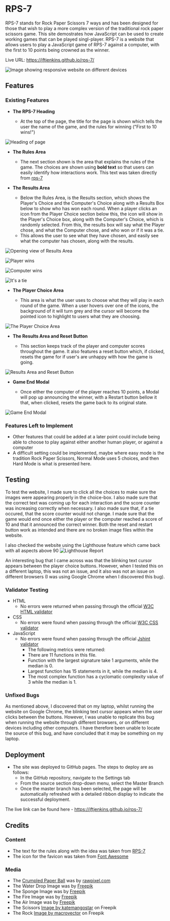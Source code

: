 # RPS-7

RPS-7 stands for Rock Paper Scissors 7 ways and has been designed for those that wish to play a more complex version of the traditional rock paper scissors game. This site demostrates how JavaScript can be used to create working games that can be played singl-player. RPS-7 is a website that allows users to play a JavaScript game of RPS-7 against a computer, with the first to 10 points being crowned as the winner.

Live URL: <https://jftjenkins.github.io/rps-7/>

![Image showing responsive website on different devices](assets/images/responsive.png)

## Features

### Existing Features

- __The RPS-7 Heading__

  - At the top of the page, the title for the page is shown which tells the user the name of the game, and the rules for winning ("First to 10 wins!")

![Heading of page](assets/images/title.png)

- __The Rules Area__

  - The next section shown is the area that explains the rules of the game. The choices are shown using <b>bold text</b> so that users can easily identify how interactions work. This text was taken directly from [rps-7](https://www.umop.com/rps7.htm)

- __The Results Area__

  - Below the Rules Area, is the Results section, which shows the Player's Choice and the Computer's Choice along with a Results Box below to show who has won each round. When a player clicks an icon from the Player Choice section below this, the icon will show in the Player's Choice box, along with the Computer's Choice, which is randomly selected. From this, the results box will say what the Player chose, and what the Computer chose, and who won or if it was a tie.
  - This allows the user to see what they have chosen, and easily see what the computer has chosen, along with the results.

![Opening view of Results Area](assets/images/opening.png)

![Player wins](assets/images/you%20win.png)

![Computer wins](assets/images/computer%20wins.png)

![It's a tie](assets/images/tie.png)

- __The Player Choice Area__

  - This area is what the user uses to choose what they will play in each round of the game. When a user hovers over one of the icons, the background of it will turn grey and the cursor will become the pointed icon to highlight to users what they are choosing.

![The Player Choice Area](assets/images/player%20choice.png)

- __The Results Area and Reset Button__

  - This section keeps track of the player and computer scores throughout the game. It also features a reset button which, if clicked, resets the game for if user's are unhappy with how the game is going.

![Results Area and Reset Button](assets/images/score%20board%20and%20reset.png)

- __Game End Modal__

  - Once either the computer of the player reaches 10 points, a Modal will pop up announcing the winner, with a Restart button bellow it that, when clicked, resets the game back to its original state.

![Game End Modal](assets/images/end%20game.png)

### Features Left to Implement

- Other features that could be added at a later point could include being able to choose to play against either another human player, or against a computer
- A difficult setting could be implemented, maybe where easy mode is the tradition Rock Paper Scissors, Normal Mode uses 5 choices, and then Hard Mode is what is presented here.

## Testing

To test the website, I made sure to click all the choices to make sure the images were appearing properly in the choice-box. I also made sure that the correct text was coming up for each interaction and the score counter was increasing correctly when necessary. I also made sure that, if a tie occured, that the score counter would not change. I made sure that the game would end once either the player or the computer reached a score of 10 and that it announced the correct winner. Both the reset and restart button work as intended and there are no broken image files within the website.

I also checked the website using the Lighthouse feature which came back with all aspects above 90
![Lighthouse Report](assets/images/lighthouse.png)

An interesting bug that I came across was that the blinking text cursor appears between the player choice buttons. However, when I tested this on a different laptop, this was not an issue, and it also was not an issue on different browsers (I was using Google Chrome when I discovered this bug).

### Validator Testing

- HTML
  - No errors were returned when passing through the official [W3C HTML validator](https://validator.w3.org/nu/#textarea)
- CSS
  - No errors were found when passing through the official [W3C CSS validator](https://jigsaw.w3.org/css-validator/validator)
- JavaScript
  - No errors were found when passing through the official [Jshint validator](https://jshint.com/)
    - The following metrics were returned: 
    - There are 11 functions in this file.
    - Function with the largest signature take 1 arguments, while the median is 0.
    - Largest function has 15 statements in it, while the median is 4.
    - The most complex function has a cyclomatic complexity value of 3 while the median is 1.

### Unfixed Bugs

As mentioned above, I discovered that on my laptop, whilst running the website on Google Chrome, the blinking text cursor appears when the user clicks between the buttons. However, I was unable to replicate this bug when running the website through different browsers, or on different devices including other computers. I have therefore been unable to locate the source of this bug, and have concluded that it may be something on my laptop.

## Deployment

- The site was deployed to GitHub pages. The steps to deploy are as follows:
  - In the GitHub repository, navigate to the Settings tab
  - From the source section drop-down menu, select the Master Branch
  - Once the master branch has been selected, the page will be automatically refreshed with a detailed ribbon display to indicate the successful deployment.

The live link can be found here - <https://jftjenkins.github.io/rps-7/>

## Credits

### Content

- The text for the rules along with the idea was taken from [RPS-7](https://www.umop.com/rps7.htm)
- The icon for the favicon was taken from [Font Awesome](https://fontawesome.com/)

### Media

- The [Crumpled Paper Ball](https://www.rawpixel.com/image/3953202) was by [rawpixel.com](https://www.rawpixel.com/)
- The Water Drop Image was by <a href="https://www.freepik.com/free-vector/hand-drawn-animation-frames-collection_31828228.htm#&position=0&from_view=collections">Freepik</a>
- The Sponge Image was by <a href="https://www.freepik.com/free-psd/cleaning-elements-illustration_58596991.htm#&position=1&from_view=collections">Freepik</a>
- The Fire Image was by <a href="https://www.freepik.com/free-vector/cartoon-element-animation-frames_13818846.htm#&position=3&from_view=collections">Freepik</a>
- The Air Image was by <a href="https://www.freepik.com/free-vector/hand-drawn-germs-wind-illustration_49159828.htm#&position=4&from_view=collections">Freepik</a>
- The Scissors <a href="https://www.freepik.com/free-vector/scissors-realistic_3056602.htm#&position=5&from_view=collections">Image by katemangostar</a> on Freepik
- The Rock <a href="https://www.freepik.com/free-vector/stones-rocks-cartoon_13050167.htm#&position=6&from_view=collections">Image by macrovector</a> on Freepik
